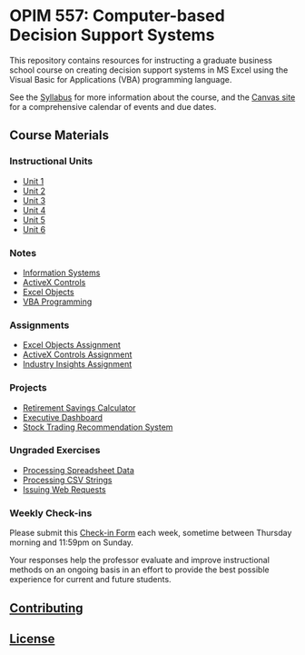 # OPIM 557: Computer-based Decision Support Systems

This repository contains resources for instructing a graduate business school course on creating decision support systems in MS Excel using the Visual Basic for Applications (VBA) programming language.

See the [Syllabus](/syllabus-20180325.pdf) for more information about the course, and the [Canvas site](https://georgetown.instructure.com/) for a comprehensive calendar of events and due dates.

## Course Materials

### Instructional Units

  + [Unit 1](/units/unit-1/agenda.md)
  + [Unit 2](/units/unit-2/agenda.md)
  + [Unit 3](/units/unit-3/agenda.md)
  + [Unit 4](/units/unit-4/agenda.md)
  + [Unit 5](/units/unit-5/agenda.md)
  + [Unit 6](/units/unit-6/agenda.md)

### Notes

  + [Information Systems](/notes/information-systems/notes.md)
  + [ActiveX Controls](/notes/activex-controls/notes.md)
  + [Excel Objects](/notes/excel-objects)
  + [VBA Programming](/notes/visual-basic)

### Assignments

  + [Excel Objects Assignment](/assignments/excel-objects/assignment.md)
  + [ActiveX Controls Assignment](/assignments/activex-controls/assignment.md)
  + [Industry Insights Assignment](/assignments/industry-insights/assignment.md)

### Projects

  + [Retirement Savings Calculator](/projects/retirement-savings-calculator/project.md)
  + [Executive Dashboard](/projects/exec-dashboard/project.md)
  + [Stock Trading Recommendation System](/projects/stock-recommendation-system/project.md)

### Ungraded Exercises

  + [Processing Spreadsheet Data](/exercises/processing-spreadsheet-data/exercise.md)
  + [Processing CSV Strings](/exercises/processing-csv-strings/exercise.md)
  + [Issuing Web Requests](/exercises/web-requests/exercise.md)

### Weekly Check-ins

Please submit this [Check-in Form](https://goo.gl/forms/7zcXMV6TQCTVRcWw1) each week, sometime between Thursday morning and 11:59pm on Sunday.

Your responses help the professor evaluate and improve instructional methods on an ongoing basis in an effort to provide the best possible experience for current and future students.

## [Contributing](/CONTRIBUTING.md)

## [License](/LICENSE.md)
